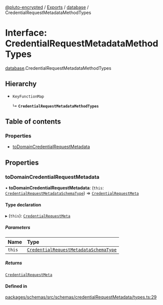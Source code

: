 [@pluto-encrypted](../README.md) / [Exports](../modules.md) / [database](../modules/database-1.md) / CredentialRequestMetadataMethodTypes

# Interface: CredentialRequestMetadataMethodTypes

[database](../modules/database-1.md).CredentialRequestMetadataMethodTypes

## Hierarchy

- `KeyFunctionMap`

  ↳ **`CredentialRequestMetadataMethodTypes`**

## Table of contents

### Properties

- [toDomainCredentialRequestMetadata](database-1.CredentialRequestMetadataMethodTypes.md#todomaincredentialrequestmetadata)

## Properties

### toDomainCredentialRequestMetadata

• **toDomainCredentialRequestMetadata**: (`this`: [`CredentialRequestMetadataSchemaType`](database-1.CredentialRequestMetadataSchemaType.md)) => [`CredentialRequestMeta`](database-1.WALLET_SDK_DOMAIN.Anoncreds.CredentialRequestMeta.md)

#### Type declaration

▸ (`this`): [`CredentialRequestMeta`](database-1.WALLET_SDK_DOMAIN.Anoncreds.CredentialRequestMeta.md)

##### Parameters

| Name | Type |
| :------ | :------ |
| `this` | [`CredentialRequestMetadataSchemaType`](database-1.CredentialRequestMetadataSchemaType.md) |

##### Returns

[`CredentialRequestMeta`](database-1.WALLET_SDK_DOMAIN.Anoncreds.CredentialRequestMeta.md)

#### Defined in

[packages/schemas/src/schemas/credentialRequestMetadata/types.ts:29](https://github.com/atala-community-projects/pluto-encrypted/blob/879549ef/packages/schemas/src/schemas/credentialRequestMetadata/types.ts#L29)
